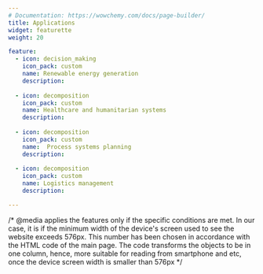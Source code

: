 ```yaml
---
# Documentation: https://wowchemy.com/docs/page-builder/
title: Applications
widget: featurette 
weight: 20

feature:
  - icon: decision_making
    icon_pack: custom
    name: Renewable energy generation
    description: 
    
  - icon: decomposition 
    icon_pack: custom
    name: Healthcare and humanitarian systems
    description:
    
  - icon: decomposition 
    icon_pack: custom
    name:  Process systems planning
    description:
    
  - icon: decomposition 
    icon_pack: custom
    name: Logistics management
    description:

---
```

/* @media applies the features only if the specific conditions are met. In our case, it is if the minimum width of the device's screen used to see the website exceeds 576px. This number has been chosen in accordance with the HTML code of the main page. The code transforms the objects to be in one column, hence, more suitable for reading from smartphone and etc, once the device screen width is smaller than 576px */

<style>
	/* set icons sizes*/
	#applications .row.featurette .col-12 .featurette-icon img {
   	 height: 50%;
 	 width: 50%}
@media (min-width: 576px)
{   /* remove unnecessary "grey" object that appears on the page for some reason */
    #applications .row.featurette .col-md-12:nth-child(2) {display: none}
    /* centre and make fit the whole space for the applications section (each application takes 25% of the total width*/
    #applications .row.featurette {justify-content: center}
    #applications .row.featurette .col-12:nth-child(3), 
    #applications .row.featurette .col-12:nth-child(4) {
    max-width: 100% !important;
    flex: 0 0 25%; }

    
}
 </style>